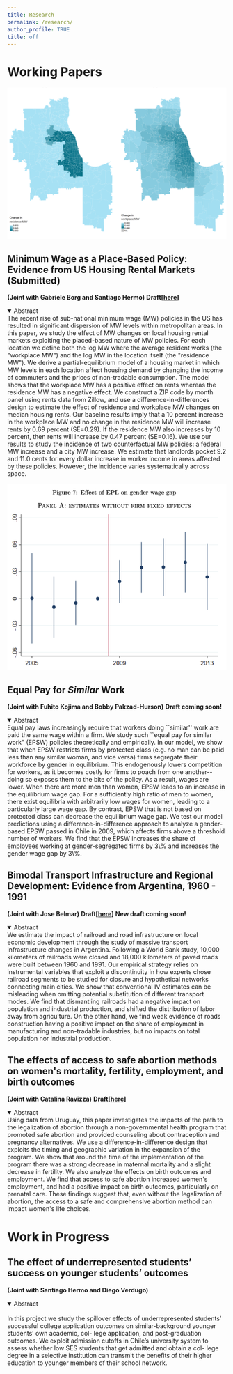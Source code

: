 ```yaml
---
title: Research
permalink: /research/
author_profile: TRUE
title: off
---
```


Working Papers
======

![MW Rent](/images/mw_rent.png)

## **Minimum Wage as a Place-Based Policy: Evidence from US Housing Rental Markets** **(Submitted)**
**(Joint with Gabriele Borg and Santiago Hermo)** **Draft[[here](https://arxiv.org/abs/2208.01791)]**

<details open>
<summary>Abstract</summary>
The recent rise of sub-national minimum wage (MW) policies in the US has resulted in significant dispersion of MW levels within metropolitan areas. In this paper, we study the effect of MW changes on local housing rental markets exploiting the placed-based nature of MW policies. For each location we define both the log MW where the average resident works (the "workplace MW") and the log MW in the location itself (the "residence MW"). We derive a partial-equilibrium model of a housing market in which MW levels in each location affect housing demand by changing the income of commuters and the prices of non-tradable consumption. The model shows that the workplace MW has a positive effect on rents whereas the residence MW has a negative effect. We construct a ZIP code by month panel using rents data from Zillow, and use a difference-in-differences design to estimate the effect of residence and workplace MW changes on median housing rents. Our baseline results imply that a 10 percent increase in the workplace MW and no change in the residence MW will increase rents by 0.69 percent (SE=0.29). If the residence MW also increases by 10 percent, then rents will increase by 0.47 percent (SE=0.16). We use our results to study the incidence of two counterfactual MW policies: a federal MW increase and a city MW increase. We estimate that landlords pocket 9.2 and 11.0 cents for every dollar increase in worker income in areas affected by these policies. However, the incidence varies systematically across space.
</details>

![EPL](/images/epl.png)

## **Equal Pay for *Similar* Work**
**(Joint with Fuhito Kojima and Bobby Pakzad-Hurson)** **Draft coming soon!**

<details open>
<summary>Abstract</summary>
Equal pay laws increasingly  require that workers doing ``similar'' work are paid the same wage within a firm. We study such  ``equal pay for similar work" (EPSW) policies theoretically and empirically. In our model, we show that when EPSW restricts firms by protected class (e.g. no man can be paid less than any similar woman, and vice versa) firms segregate their workforce by gender in equilibrium. This endogenously lowers competition for workers, as it becomes costly for firms to poach from one another--doing so exposes them to the bite of the policy. As a result, wages are lower. When there are more men than women, EPSW leads to an increase in the equilibrium wage gap. For a sufficiently high ratio of men to women, there exist equilibria with arbitrarily low wages for women, leading to a particularly large wage gap. By contrast, EPSW that is not based on protected class can decrease the equilibrium wage gap.
We test our model predictions using a difference-in-difference approach to analyze a gender-based EPSW passed in Chile in 2009, which affects firms above a threshold number of workers. We find that the EPSW increases the share of employees working at gender-segregated firms by 3\% and increases the gender wage gap by 3\%.
</details>

## **Bimodal Transport Infrastructure and Regional Development: Evidence from Argentina, 1960 - 1991**
**(Joint with Jose Belmar)** **Draft[[here](https://scioteca.caf.com/handle/123456789/1714)]** **New draft coming soon!**

<details open>
<summary>Abstract</summary>
We estimate the impact of railroad and road infrastructure on local economic development through the study of massive transport infrastructure changes in Argentina. Following a World Bank study, 10,000 kilometers of railroads were closed and 18,000 kilometers of paved roads were built between 1960 and 1991. Our empirical strategy relies on instrumental variables that exploit a discontinuity in how experts chose railroad segments to be studied for closure and hypothetical networks connecting main cities. We show that conventional IV estimates can be misleading when omitting potential substitution of different transport modes. We find that dismantling railroads had a negative impact on population and industrial production, and shifted the distribution of labor away from agriculture. On the other hand, we find weak evidence of roads construction having a positive impact on the share of employment in manufacturing and non-tradable industries, but no impacts on total population nor industrial production.
</details>

## **The effects of access to safe abortion methods on women's mortality, fertility, employment, and birth outcomes**
**(Joint with Catalina Ravizza)** **Draft[[here](https://drive.google.com/file/d/1n74zRfJVd3OtY9mRKxCgyCjDJBkj5lb2/view?usp=sharing)]**

<details open>
<summary>Abstract</summary>
Using data from Uruguay, this paper investigates the impacts of the path to the legalization of abortion through a non-governmental health program that promoted safe abortion and provided counseling about contraception and pregnancy alternatives. We use a difference-in-difference design that exploits the timing and geographic variation in the expansion of the program. We show that around the time of the implementation of the program there was a strong decrease in maternal mortality and a slight decrease in fertility. We also analyze the effects on birth outcomes and employment. We find that access to safe abortion increased women's employment, and had a positive impact on birth outcomes, particularly on prenatal care. These findings suggest that, even without the legalization of abortion, the access to a safe and comprehensive abortion method can impact women's life choices.
</details>


Work in Progress
======
## **The effect of underrepresented students’ success on younger students’ outcomes** 
**(Joint with Santiago Hermo and Diego Verdugo)**

<details open>
<summary>Abstract</summary>
<br>
In this project we study the spillover effects of underrepresented students’ successful college application outcomes on similar-background younger students’ own academic, col- lege application, and post-graduation outcomes. We exploit admission cutoffs in Chile’s university system to assess whether low SES students that get admitted and obtain a col- lege degree in a selective institution can transmit the benefits of their higher education to younger members of their school network.
</details>

